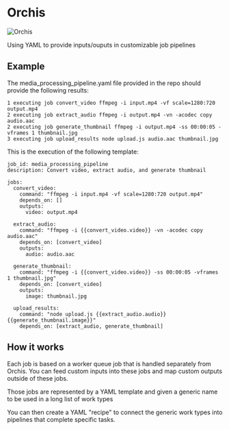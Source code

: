 # Orchis

![Orchis](https://img.favpng.com/2/11/25/orchids-violet-purple-clip-art-png-favpng-Lj5dUnAeCWwm5r9xG1XYyCYAp.jpg)

Using YAML to provide inputs/ouputs in customizable job pipelines

## Example

The media_processing_pipeline.yaml file provided in the repo should provide the following results:

```
1 executing job convert_video ffmpeg -i input.mp4 -vf scale=1280:720 output.mp4
2 executing job extract_audio ffmpeg -i output.mp4 -vn -acodec copy audio.aac
2 executing job generate_thumbnail ffmpeg -i output.mp4 -ss 00:00:05 -vframes 1 thumbnail.jpg
3 executing job upload_results node upload.js audio.aac thumbnail.jpg
```

This is the execution of the following template:

```
job_id: media_processing_pipeline
description: Convert video, extract audio, and generate thumbnail

jobs:
  convert_video:
    command: "ffmpeg -i input.mp4 -vf scale=1280:720 output.mp4"
    depends_on: []
    outputs:
      video: output.mp4

  extract_audio:
    command: "ffmpeg -i {{convert_video.video}} -vn -acodec copy audio.aac"
    depends_on: [convert_video]
    outputs:
      audio: audio.aac

  generate_thumbnail:
    command: "ffmpeg -i {{convert_video.video}} -ss 00:00:05 -vframes 1 thumbnail.jpg"
    depends_on: [convert_video]
    outputs:
      image: thumbnail.jpg

  upload_results:
    command: "node upload.js {{extract_audio.audio}} {{generate_thumbnail.image}}"
    depends_on: [extract_audio, generate_thumbnail]
```

## How it works

Each job is based on a worker queue job that is handled separately from Orchis. You can feed custom inputs into these jobs and map custom outputs outside of these jobs.

Those jobs are represented by a YAML template and given a generic name to be used in a long list of work types

You can then create a YAML "recipe" to connect the generic work types into pipelines that complete specific tasks.

